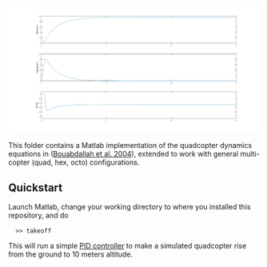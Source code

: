 <img src="image.png">

This folder contains a Matlab implementation of the quadcopter dynamics equations in
([Bouabdallah et al. 2004](https://infoscience.epfl.ch/record/97532/files/325.pdf)),
extended to work with general multi-copter (quad, hex, octo) configurations.  

## Quickstart

Launch Matlab, change your working directory to where you installed this repository, and do
```
  >> takeoff
```

This will run a simple [PID controller](https://en.wikipedia.org/wiki/PID_controller) to make a simulated 
quadcopter rise from the ground to 10 meters altitude.
